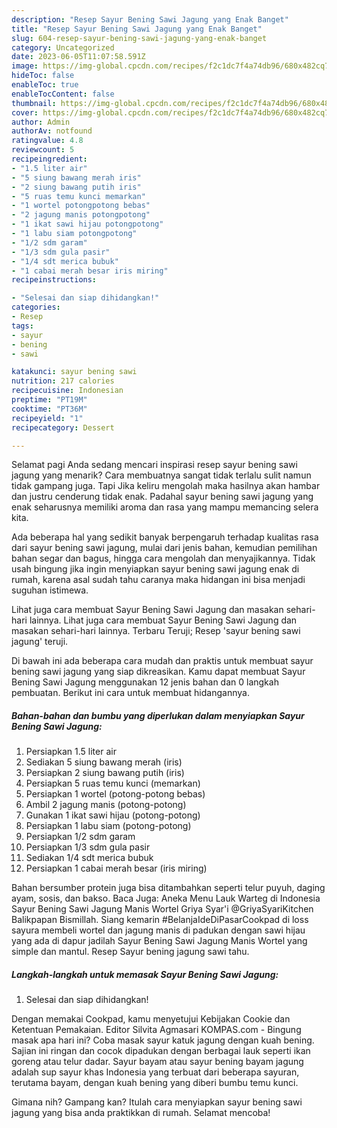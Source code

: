 ```yaml
---
description: "Resep Sayur Bening Sawi Jagung yang Enak Banget"
title: "Resep Sayur Bening Sawi Jagung yang Enak Banget"
slug: 604-resep-sayur-bening-sawi-jagung-yang-enak-banget
category: Uncategorized
date: 2023-06-05T11:07:58.591Z
image: https://img-global.cpcdn.com/recipes/f2c1dc7f4a74db96/680x482cq70/sayur-bening-sawi-jagung-foto-resep-utama.jpg
hideToc: false
enableToc: true
enableTocContent: false
thumbnail: https://img-global.cpcdn.com/recipes/f2c1dc7f4a74db96/680x482cq70/sayur-bening-sawi-jagung-foto-resep-utama.jpg
cover: https://img-global.cpcdn.com/recipes/f2c1dc7f4a74db96/680x482cq70/sayur-bening-sawi-jagung-foto-resep-utama.jpg
author: Admin
authorAv: notfound
ratingvalue: 4.8
reviewcount: 5
recipeingredient:
- "1.5 liter air"
- "5 siung bawang merah iris"
- "2 siung bawang putih iris"
- "5 ruas temu kunci memarkan"
- "1 wortel potongpotong bebas"
- "2 jagung manis potongpotong"
- "1 ikat sawi hijau potongpotong"
- "1 labu siam potongpotong"
- "1/2 sdm garam"
- "1/3 sdm gula pasir"
- "1/4 sdt merica bubuk"
- "1 cabai merah besar iris miring"
recipeinstructions:

- "Selesai dan siap dihidangkan!"
categories:
- Resep
tags:
- sayur
- bening
- sawi

katakunci: sayur bening sawi 
nutrition: 217 calories
recipecuisine: Indonesian
preptime: "PT19M"
cooktime: "PT36M"
recipeyield: "1"
recipecategory: Dessert

---
```



Selamat pagi Anda sedang mencari inspirasi resep sayur bening sawi jagung yang menarik? Cara membuatnya sangat tidak terlalu sulit namun tidak gampang juga. Tapi Jika keliru mengolah maka hasilnya akan hambar dan justru cenderung tidak enak. Padahal sayur bening sawi jagung yang enak seharusnya memiliki aroma dan rasa yang mampu memancing selera kita.


Ada beberapa hal yang sedikit banyak berpengaruh terhadap kualitas rasa dari sayur bening sawi jagung, mulai dari jenis bahan, kemudian pemilihan bahan segar dan bagus, hingga cara mengolah dan menyajikannya. Tidak usah bingung jika ingin menyiapkan sayur bening sawi jagung enak di rumah, karena asal sudah tahu caranya maka hidangan ini bisa menjadi suguhan istimewa.

Lihat juga cara membuat Sayur Bening Sawi Jagung dan masakan sehari-hari lainnya. Lihat juga cara membuat Sayur Bening Sawi Jagung dan masakan sehari-hari lainnya. Terbaru Teruji; Resep &#39;sayur bening sawi jagung&#39; teruji.


Di bawah ini ada beberapa cara mudah dan praktis untuk membuat sayur bening sawi jagung yang siap dikreasikan. Kamu dapat membuat Sayur Bening Sawi Jagung menggunakan 12 jenis bahan dan 0 langkah pembuatan. Berikut ini cara untuk membuat hidangannya.

<!--inarticleads1-->

##### Bahan-bahan dan bumbu yang diperlukan dalam menyiapkan Sayur Bening Sawi Jagung:

1. Persiapkan 1.5 liter air
1. Sediakan 5 siung bawang merah (iris)
1. Persiapkan 2 siung bawang putih (iris)
1. Persiapkan 5 ruas temu kunci (memarkan)
1. Persiapkan 1 wortel (potong-potong bebas)
1. Ambil 2 jagung manis (potong-potong)
1. Gunakan 1 ikat sawi hijau (potong-potong)
1. Persiapkan 1 labu siam (potong-potong)
1. Persiapkan 1/2 sdm garam
1. Persiapkan 1/3 sdm gula pasir
1. Sediakan 1/4 sdt merica bubuk
1. Persiapkan 1 cabai merah besar (iris miring)


Bahan bersumber protein juga bisa ditambahkan seperti telur puyuh, daging ayam, sosis, dan bakso. Baca Juga: Aneka Menu Lauk Warteg di Indonesia Sayur Bening Sawi Jagung Manis Wortel Griya Syar&#39;i @GriyaSyariKitchen Balikpapan Bismillah. Siang kemarin #BelanjaIdeDiPasarCookpad di loss sayura membeli wortel dan jagung manis di padukan dengan sawi hijau yang ada di dapur jadilah Sayur Bening Sawi Jagung Manis Wortel yang simple dan mantul. Resep Sayur bening jagung sawi tahu. 

<!--inarticleads2-->

##### Langkah-langkah untuk memasak Sayur Bening Sawi Jagung:


1. Selesai dan siap dihidangkan!

Dengan memakai Cookpad, kamu menyetujui Kebijakan Cookie dan Ketentuan Pemakaian. Editor Silvita Agmasari KOMPAS.com - Bingung masak apa hari ini? Coba masak sayur katuk jagung dengan kuah bening. Sajian ini ringan dan cocok dipadukan dengan berbagai lauk seperti ikan goreng atau telur dadar. Sayur bayam atau sayur bening bayam jagung adalah sup sayur khas Indonesia yang terbuat dari beberapa sayuran, terutama bayam, dengan kuah bening yang diberi bumbu temu kunci. 

Gimana nih? Gampang kan? Itulah cara menyiapkan sayur bening sawi jagung yang bisa anda praktikkan di rumah. Selamat mencoba!
